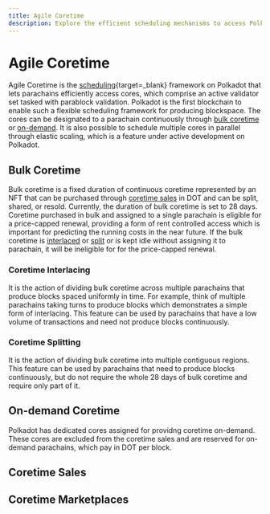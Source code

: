 ```yaml
---
title: Agile Coretime
description: Explore the efficient scheduling mechanisms to access Polkadot cores to produce blockspace continuously or on-demand.
---
```


# Agile Coretime

Agile Coretime is the [scheduling](https://en.wikipedia.org/wiki/Scheduling_(computing)){target=\_blank} 
framework on Polkadot that lets parachains efficiently access cores, which comprise an 
active validator set tasked with parablock validation. Polkadot is the first blockchain to
enable such a flexible scheduling framework for producing blockspace. The cores can be designated
to a parachain continuously through [bulk coretime](#bulk-coretime) or [on-demand](#on-demand-coretime).
It is also possible to schedule multiple cores in parallel through elastic scaling, which is
a feature under active development on Polkadot. 

## Bulk Coretime

Bulk coretime is a fixed duration of continuous coretime represented by an NFT that can be 
purchased through [coretime sales](#coretime-sales) in DOT and can be split, shared, or 
resold. Currently, the duration of bulk coretime is set to 28 days. Coretime purchased in bulk and assigned to a single parachain
is eligible for a price-capped renewal, providing a form of rent controlled access which is 
important for predicting the running costs in the near future. If the bulk coretime is 
[interlaced](#coretime-interlacing) or [split](#coretime-splitting) or is kept idle without
assigning it to parachain, it will be ineligible for for the price-capped renewal.

### Coretime Interlacing

It is the action of dividing bulk coretime across multiple parachains that produce blocks
spaced uniformly in time. For example, think of multiple parachains taking turns to produce 
blocks which demonstrates a simple form of interlacing. This feature can be used by parachains
that have a low volume of transactions and need not produce blocks continuously.

### Coretime Splitting

It is the action of dividing bulk coretime into multiple contiguous regions. This feature can 
be used by parachains that need to produce blocks continuously, but do not require the whole 
28 days of bulk coretime and require only part of it.

## On-demand Coretime

Polkadot has dedicated cores assigned for providng coretime on-demand. These cores are excluded
from the coretime sales and are reserved for on-demand parachains, which pay in DOT per block. 

## Coretime Sales



## Coretime Marketplaces
